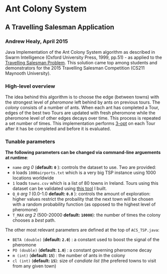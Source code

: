 # Ant Colony System
## A Travelling Salesman Application
### Andrew Healy, April 2015
Java Implementation of the Ant Colony System algorithm as described in Swarm Intelligence (Oxford University Press, 1999, pp.51) - as applied to the [Travelling Salesman Problem](https://en.wikipedia.org/wiki/Travelling_salesman_problem). This solution came top among students and demonstrators for the 2015 Travelling Salesman Competition (CS211 Maynooth University).  

### High-level overview
The idea behind this algorithm is to choose the edge (between towns) with the strongest level of *pheromone* left behind by ants on previous tours. The *colony* consists of a number of ants. When each ant has completed a Tour, edges of the best two Tours are updated with fresh pheromone while the pheromone level of other edges decays over time. This process is repeated a set number of times. This implementation performs [3-opt](https://en.wikipedia.org/wiki/3-opt) on each Tour after it has be completed and before it is evaluated. 

### Tunable parameters
__The following parameters can be changed via command-line arguements at runtime__:
- `name` *arg 0* (__default: `0`__ ): controls the dataset to use. Two are provided:  
 - `0` loads `1000airports.txt` which is a very big TSP instance using 1000 locations worldwide
 - `1` loads `towns.csv` which is a list of 80 towns in Ireland. Tours using this dataset can be validated using [this tool](http://www.cs.nuim.ie/~ahealy/tsp_checker/) I built.
- `Q_0` *arg 1* (0.0-1.0 __default: `0.8`__ ): controls the amount of exploration: higher values restrict the probaility that the next town will be chosen with a random probability function (as opposed to the highest level of pheromone)
- `T_MAX` *arg 2* (500-20000 __default: `10000`__): the number of times the colony chooses a *best* path.

The other most relevant parameters are defined at the top of `ACS_TSP.java`:
- `BETA (double)` (__default: `2.0`__) : a constant used to boost the signal of the pheromone
- `PO (double)` (__default: `1.0`__) : a constant governing pheromone decay
- `m (int)` (__default: `15`__) : the number of ants in the colony
- `cl (int)` (__default: `15`__): size of *candiate list* (the prefered towns to visit from any given town)
